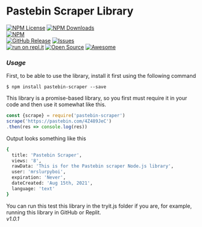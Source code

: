 # Pastebin Scraper Library #

[![NPM License](https://img.shields.io/npm/l/all-contributors.svg?style=flat)](https://github.com/exoticchild-alt/pastebin-scraper/blob/master/LICENSE)
[![NPM Downloads](https://img.shields.io/npm/dt/pastebin-scraper.svg?style=flat)]()   
[![NPM](https://nodei.co/npm/pastebin-scraper.png?downloads=true)](https://www.npmjs.com/pastebin-scraper)
<br>
[![GitHub Release](https://img.shields.io/github/release/exoticchild-alt/pastebin-scraper.svg?style=flat)]()
[![Issues](https://img.shields.io/github/issues-raw/exoticchild-alt/pastebin-scraper.svg?maxAge=25000)](https://github.com/exoticchild-alt/pastebin-scraper/issues)  
[![run on repl.it](https://repl.it/badge/github/exoticchild-alt/pastebin-scraper)](https://repl.it/github/exoticchild-alt/pastebin-scraper)
[![Open Source](https://badges.frapsoft.com/os/v1/open-source.svg?v=103)](https://opensource.org/)
[![Awesome](https://cdn.rawgit.com/sindresorhus/awesome/d7305f38d29fed78fa85652e3a63e154dd8e8829/media/badge.svg)](https://github.com/sindresorhus/awesome)

### *Usage* ###
First, to be able to use the library, install it first using the following command
```
$ npm install pastebin-scraper --save
```
This library is a promise-based library, so you first must require it in your code and then use it somewhat like this.
```javascript
const {scrape} = require('pastebin-scraper')
scrape('https://pastebin.com/4Z489JeC')
.then(res => console.log(res))
```

Output looks something like this
```bash
{
  title: 'Pastebin Scraper',
  views: '8',
  rawData: 'This is for the Pastebin scraper Node.js library',
  user: 'mrslurpyboi',
  expiration: 'Never',
  dateCreated: 'Aug 15th, 2021',
  language: 'text'
}
```
You can run this test this library in the tryit.js folder if you are, for example, running this library in GitHub or Replit.
<br>
*v1.0.1*
